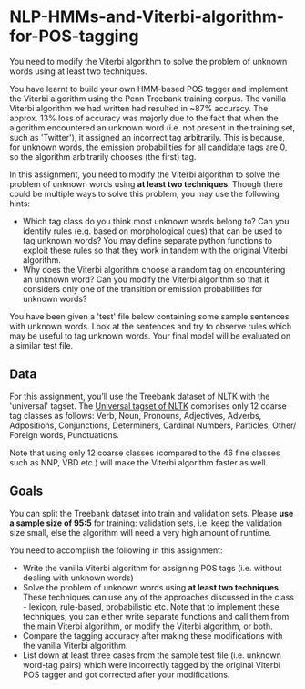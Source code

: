 # NLP-HMMs-and-Viterbi-algorithm-for-POS-tagging
You need to modify the Viterbi algorithm to solve the problem of unknown words using at least two techniques. 


You have learnt to build your own HMM-based POS tagger and implement the Viterbi algorithm using the Penn Treebank training corpus. The vanilla Viterbi algorithm we had written had resulted in ~87% accuracy. The approx. 13% loss of accuracy was majorly due to the fact that when the algorithm encountered an unknown word (i.e. not present in the training set, such as 'Twitter'), it assigned an incorrect tag arbitrarily. This is because, for unknown words, the emission probabilities for all candidate tags are 0, so the algorithm arbitrarily chooses (the first) tag.

In this assignment, you need to modify the Viterbi algorithm to solve the problem of unknown words using  **at least two techniques**. Though there could be multiple ways to solve this problem, you may use the following hints:

-   Which tag class do you think most unknown words belong to? Can you identify rules (e.g. based on morphological cues) that can be used to tag unknown words? You may define separate python functions to exploit these rules so that they work in tandem with the original Viterbi algorithm.
-   Why does the Viterbi algorithm choose a random tag on encountering an unknown word? Can you modify the Viterbi algorithm so that it considers only one of the transition or emission probabilities for unknown words?

You have been given a 'test' file below containing some sample sentences with unknown words. Look at the sentences and try to observe rules which may be useful to tag unknown words. Your final model will be evaluated on a similar test file.

## Data

For this assignment, you’ll use the Treebank dataset of NLTK with the 'universal' tagset. The [Universal tagset of NLTK](https://www.nltk.org/_modules/nltk/tag/mapping.html)  comprises only 12 coarse tag classes as follows: Verb, Noun, Pronouns, Adjectives, Adverbs, Adpositions, Conjunctions, Determiners, Cardinal Numbers, Particles, Other/ Foreign words, Punctuations.

Note that using only 12 coarse classes (compared to the 46 fine classes such as NNP, VBD etc.) will make the Viterbi algorithm faster as well.

## Goals

You can split the Treebank dataset into train and validation sets. Please  **use a sample size of 95:5**  for training: validation sets, i.e. keep the validation size small, else the algorithm will need a very high amount of runtime.

You need to accomplish the following in this assignment:

-   Write the vanilla Viterbi algorithm for assigning POS tags (i.e. without dealing with unknown words)
-   Solve the problem of unknown words using  **at least two techniques.** These techniques can use any of the approaches discussed in the class - lexicon, rule-based, probabilistic etc. Note that to implement these techniques, you can either write separate functions and call them from the main Viterbi algorithm, or modify the Viterbi algorithm, or both.
-   Compare the tagging accuracy after making these modifications with the vanilla Viterbi algorithm.
-   List down at least three cases from the sample test file (i.e. unknown word-tag pairs) which were incorrectly tagged by the original Viterbi POS tagger and got corrected after your modifications.
